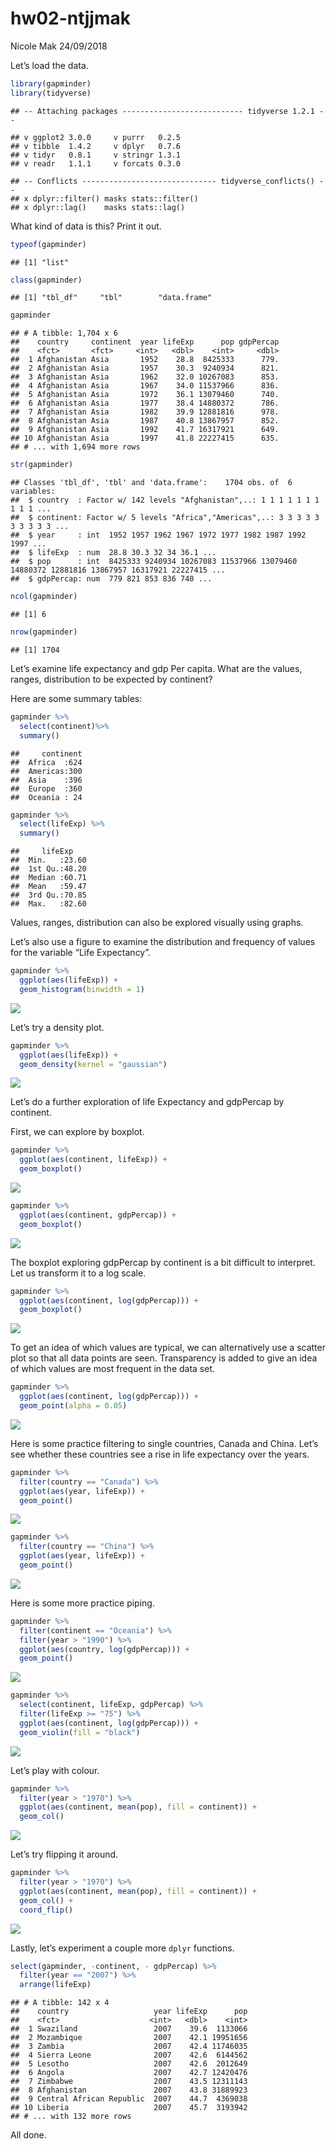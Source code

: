 hw02-ntjjmak
================
Nicole Mak
24/09/2018

Let’s load the data.

``` r
library(gapminder)
library(tidyverse)
```

    ## -- Attaching packages --------------------------- tidyverse 1.2.1 --

    ## v ggplot2 3.0.0     v purrr   0.2.5
    ## v tibble  1.4.2     v dplyr   0.7.6
    ## v tidyr   0.8.1     v stringr 1.3.1
    ## v readr   1.1.1     v forcats 0.3.0

    ## -- Conflicts ------------------------------ tidyverse_conflicts() --
    ## x dplyr::filter() masks stats::filter()
    ## x dplyr::lag()    masks stats::lag()

What kind of data is this? Print it out.

``` r
typeof(gapminder)
```

    ## [1] "list"

``` r
class(gapminder)
```

    ## [1] "tbl_df"     "tbl"        "data.frame"

``` r
gapminder
```

    ## # A tibble: 1,704 x 6
    ##    country     continent  year lifeExp      pop gdpPercap
    ##    <fct>       <fct>     <int>   <dbl>    <int>     <dbl>
    ##  1 Afghanistan Asia       1952    28.8  8425333      779.
    ##  2 Afghanistan Asia       1957    30.3  9240934      821.
    ##  3 Afghanistan Asia       1962    32.0 10267083      853.
    ##  4 Afghanistan Asia       1967    34.0 11537966      836.
    ##  5 Afghanistan Asia       1972    36.1 13079460      740.
    ##  6 Afghanistan Asia       1977    38.4 14880372      786.
    ##  7 Afghanistan Asia       1982    39.9 12881816      978.
    ##  8 Afghanistan Asia       1987    40.8 13867957      852.
    ##  9 Afghanistan Asia       1992    41.7 16317921      649.
    ## 10 Afghanistan Asia       1997    41.8 22227415      635.
    ## # ... with 1,694 more rows

``` r
str(gapminder)
```

    ## Classes 'tbl_df', 'tbl' and 'data.frame':    1704 obs. of  6 variables:
    ##  $ country  : Factor w/ 142 levels "Afghanistan",..: 1 1 1 1 1 1 1 1 1 1 ...
    ##  $ continent: Factor w/ 5 levels "Africa","Americas",..: 3 3 3 3 3 3 3 3 3 3 ...
    ##  $ year     : int  1952 1957 1962 1967 1972 1977 1982 1987 1992 1997 ...
    ##  $ lifeExp  : num  28.8 30.3 32 34 36.1 ...
    ##  $ pop      : int  8425333 9240934 10267083 11537966 13079460 14880372 12881816 13867957 16317921 22227415 ...
    ##  $ gdpPercap: num  779 821 853 836 740 ...

``` r
ncol(gapminder)
```

    ## [1] 6

``` r
nrow(gapminder)
```

    ## [1] 1704

Let’s examine life expectancy and gdp Per capita. What are the values,
ranges, distribution to be expected by continent?

Here are some summary tables:

``` r
gapminder %>% 
  select(continent)%>% 
  summary()
```

    ##     continent  
    ##  Africa  :624  
    ##  Americas:300  
    ##  Asia    :396  
    ##  Europe  :360  
    ##  Oceania : 24

``` r
gapminder %>% 
  select(lifeExp) %>% 
  summary()
```

    ##     lifeExp     
    ##  Min.   :23.60  
    ##  1st Qu.:48.20  
    ##  Median :60.71  
    ##  Mean   :59.47  
    ##  3rd Qu.:70.85  
    ##  Max.   :82.60

Values, ranges, distribution can also be explored visually using graphs.

Let’s also use a figure to examine the distribution and frequency of
values for the variable “Life Expectancy”.

``` r
gapminder %>% 
  ggplot(aes(lifeExp)) +
  geom_histogram(binwidth = 1)
```

![](hw002-ntjjmak_files/figure-gfm/unnamed-chunk-4-1.png)<!-- -->

Let’s try a density plot.

``` r
gapminder %>% 
  ggplot(aes(lifeExp)) +
  geom_density(kernel = "gaussian")
```

![](hw002-ntjjmak_files/figure-gfm/unnamed-chunk-5-1.png)<!-- -->

Let’s do a further exploration of life Expectancy and gdpPercap by
continent.

First, we can explore by boxplot.

``` r
gapminder %>% 
  ggplot(aes(continent, lifeExp)) + 
  geom_boxplot()
```

![](hw002-ntjjmak_files/figure-gfm/unnamed-chunk-6-1.png)<!-- -->

``` r
gapminder %>% 
  ggplot(aes(continent, gdpPercap)) + 
  geom_boxplot()
```

![](hw002-ntjjmak_files/figure-gfm/unnamed-chunk-6-2.png)<!-- -->

The boxplot exploring gdpPercap by continent is a bit difficult to
interpret. Let us transform it to a log scale.

``` r
gapminder %>% 
  ggplot(aes(continent, log(gdpPercap))) + 
  geom_boxplot()
```

![](hw002-ntjjmak_files/figure-gfm/unnamed-chunk-7-1.png)<!-- -->

To get an idea of which values are typical, we can alternatively use a
scatter plot so that all data points are seen. Transparency is added to
give an idea of which values are most frequent in the data set.

``` r
gapminder %>% 
  ggplot(aes(continent, log(gdpPercap))) + 
  geom_point(alpha = 0.05)
```

![](hw002-ntjjmak_files/figure-gfm/unnamed-chunk-8-1.png)<!-- -->

Here is some practice filtering to single countries, Canada and China.
Let’s see whether these countries see a rise in life expectancy over the
years.

``` r
gapminder %>% 
  filter(country == "Canada") %>% 
  ggplot(aes(year, lifeExp)) +
  geom_point()
```

![](hw002-ntjjmak_files/figure-gfm/unnamed-chunk-9-1.png)<!-- -->

``` r
gapminder %>% 
  filter(country == "China") %>% 
  ggplot(aes(year, lifeExp)) +
  geom_point()
```

![](hw002-ntjjmak_files/figure-gfm/unnamed-chunk-9-2.png)<!-- -->

Here is some more practice piping.

``` r
gapminder %>% 
  filter(continent == "Oceania") %>% 
  filter(year > "1990") %>% 
  ggplot(aes(country, log(gdpPercap))) +
  geom_point()
```

![](hw002-ntjjmak_files/figure-gfm/unnamed-chunk-10-1.png)<!-- -->

``` r
gapminder %>% 
  select(continent, lifeExp, gdpPercap) %>% 
  filter(lifeExp >= "75") %>% 
  ggplot(aes(continent, log(gdpPercap))) +
  geom_violin(fill = "black")
```

![](hw002-ntjjmak_files/figure-gfm/unnamed-chunk-11-1.png)<!-- -->

Let’s play with colour.

``` r
gapminder %>% 
  filter(year > "1970") %>%
  ggplot(aes(continent, mean(pop), fill = continent)) +
  geom_col()
```

![](hw002-ntjjmak_files/figure-gfm/unnamed-chunk-12-1.png)<!-- -->

Let’s try flipping it around.

``` r
gapminder %>% 
  filter(year > "1970") %>%
  ggplot(aes(continent, mean(pop), fill = continent)) +
  geom_col() + 
  coord_flip()
```

![](hw002-ntjjmak_files/figure-gfm/unnamed-chunk-13-1.png)<!-- -->

Lastly, let’s experiment a couple more `dplyr` functions.

``` r
select(gapminder, -continent, - gdpPercap) %>% 
  filter(year == "2007") %>%
  arrange(lifeExp)
```

    ## # A tibble: 142 x 4
    ##    country                   year lifeExp      pop
    ##    <fct>                    <int>   <dbl>    <int>
    ##  1 Swaziland                 2007    39.6  1133066
    ##  2 Mozambique                2007    42.1 19951656
    ##  3 Zambia                    2007    42.4 11746035
    ##  4 Sierra Leone              2007    42.6  6144562
    ##  5 Lesotho                   2007    42.6  2012649
    ##  6 Angola                    2007    42.7 12420476
    ##  7 Zimbabwe                  2007    43.5 12311143
    ##  8 Afghanistan               2007    43.8 31889923
    ##  9 Central African Republic  2007    44.7  4369038
    ## 10 Liberia                   2007    45.7  3193942
    ## # ... with 132 more rows

All done.
